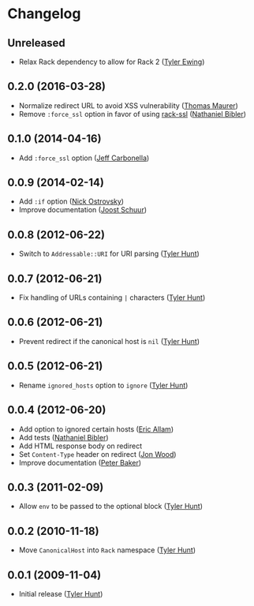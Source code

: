 # Changelog

## Unreleased

  * Relax Rack dependency to allow for Rack 2 ([Tyler Ewing][zoso10])

## 0.2.0 (2016-03-28)

  * Normalize redirect URL to avoid XSS vulnerability ([Thomas Maurer][tma])
  * Remove `:force_ssl` option in favor of using [rack-ssl][rack-ssl]
    ([Nathaniel Bibler][nbibler])

[rack-ssl]: http://rubygems.org/gems/rack-ssl

## 0.1.0 (2014-04-16)

  * Add `:force_ssl` option ([Jeff Carbonella][jcarbo])

## 0.0.9 (2014-02-14)

  * Add `:if` option ([Nick Ostrovsky][firedev])
  * Improve documentation ([Joost Schuur][jschuur])

## 0.0.8 (2012-06-22)

  * Switch to `Addressable::URI` for URI parsing ([Tyler Hunt][tylerhunt])

## 0.0.7 (2012-06-21)

  * Fix handling of URLs containing `|` characters ([Tyler Hunt][tylerhunt])

## 0.0.6 (2012-06-21)

  * Prevent redirect if the canonical host is `nil` ([Tyler Hunt][tylerhunt])

## 0.0.5 (2012-06-21)

  * Rename `ignored_hosts` option to `ignore` ([Tyler Hunt][tylerhunt])

## 0.0.4 (2012-06-20)

  * Add option to ignored certain hosts ([Eric Allam][rubymaverick])
  * Add tests ([Nathaniel Bibler][nbibler])
  * Add HTML response body on redirect
  * Set `Content-Type` header on redirect ([Jon Wood][jellybob])
  * Improve documentation ([Peter Baker][finack])

## 0.0.3 (2011-02-09)

  * Allow `env` to be passed to the optional block ([Tyler Hunt][tylerhunt])

## 0.0.2 (2010-11-18)

  * Move `CanonicalHost` into `Rack` namespace ([Tyler Hunt][tylerhunt])

## 0.0.1 (2009-11-04)

  * Initial release ([Tyler Hunt][tylerhunt])

[finack]: http://github.com/finack
[firedev]: http://github.com/firedev
[jcarbo]: http://github.com/jcarbo
[jellybob]: http://github.com/jellybob
[jschuur]: http://github.com/jschuur
[nbibler]: http://github.com/nbibler
[rubymaverick]: http://github.com/ericallam
[tma]: http://github.com/tma
[tylerhunt]: http://github.com/tylerhunt
[zoso10]: http://github.com/zoso10
